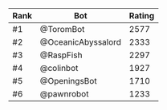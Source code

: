 Rank|Bot|Rating
---|---|---
#1|@ToromBot|2577
#2|@OceanicAbyssalord|2333
#3|@RaspFish|2297
#4|@colinbot|1927
#5|@OpeningsBot|1710
#6|@pawnrobot|1233
